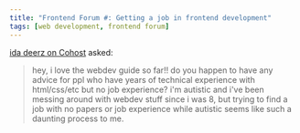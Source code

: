 ```yaml
---
title: "Frontend Forum #: Getting a job in frontend development"
tags: [web development, frontend forum]
---
```


[ida deerz on Cohost](https://cohost.org/idadeerz) asked:

> hey, i love the webdev guide so far!! do you happen to have any advice for ppl who have years of technical experience with html/css/etc but no job experience? i'm autistic and i've been messing around with webdev stuff since i was 8, but trying to find a job with no papers or job experience while autistic seems like such a daunting process to me.
